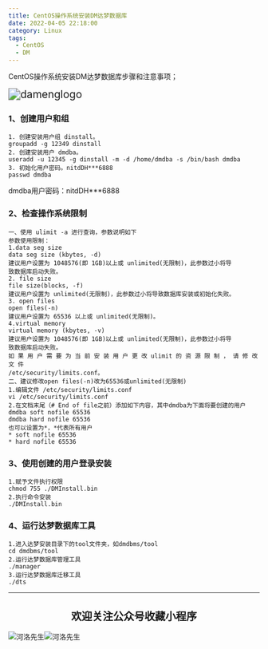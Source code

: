 ```yaml
---
title: CentOS操作系统安装DM达梦数据库
date: 2022-04-05 22:18:00
category: Linux
tags:
  - CentOS
  - DM
---
```


CentOS操作系统安装DM达梦数据库步骤和注意事项；

<img src="https://s2.loli.net/2022/06/06/jnbl8g3ARFTU1K2.png" alt="damenglogo" style="zoom:150%;" />

### 1、创建用户和组

```
1. 创建安装用户组 dinstall。
groupadd -g 12349 dinstall
2. 创建安装用户 dmdba。
useradd -u 12345 -g dinstall -m -d /home/dmdba -s /bin/bash dmdba
3. 初始化用户密码。nitdDH***6888
passwd dmdba
```

dmdba用户密码：nitdDH***6888

### 2、检查操作系统限制

```
一、使用 ulimit -a 进行查询，参数说明如下
参数使用限制：
1.data seg size
data seg size (kbytes, -d)
建议用户设置为 1048576(即 1GB)以上或 unlimited(无限制)，此参数过小将导
致数据库启动失败。
2. file size
file size(blocks, -f)
建议用户设置为 unlimited(无限制)，此参数过小将导致数据库安装或初始化失败。
3. open files
open files(-n)
建议用户设置为 65536 以上或 unlimited(无限制)。
4.virtual memory
virtual memory (kbytes, -v)
建议用户设置为 1048576(即 1GB)以上或 unlimited(无限制)，此参数过小将导
致数据库启动失败。
如 果 用 户 需 要 为 当 前 安 装 用 户 更 改 ulimit 的 资 源 限 制 ， 请 修 改 文 件
/etc/security/limits.conf。
二、建议修改open files(-n)改为65536或unlimited(无限制)
1.编辑文件 /etc/security/limits.conf
vi /etc/security/limits.conf
2.在文档末尾（# End of file之前）添加如下内容，其中dmdba为下面将要创建的用户
dmdba soft nofile 65536
dmdba hard nofile 65536
也可以设置为*，*代表所有用户
* soft nofile 65536
* hard nofile 65536
```

### 3、使用创建的用户登录安装

```
1.赋予文件执行权限
chmod 755 ./DMInstall.bin
2.执行命令安装
./DMInstall.bin
```

### 4、运行达梦数据库工具

```
1.进入达梦安装目录下的tool文件夹，如dmdbms/tool
cd dmdbms/tool
2.运行达梦数据库管理工具
./manager
3.运行达梦数据库迁移工具
./dts
```



---

## <center>欢迎关注公众号收藏小程序</center>

![河洛先生](https://s2.loli.net/2022/06/23/bYdtKDC2U5J7iWr.jpg)![河洛先生](https://s2.loli.net/2022/06/23/PlUgz5KSHm7OBke.jpg)
